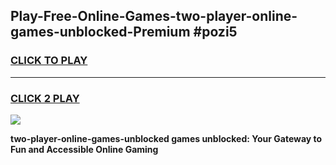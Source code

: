 
## Play-Free-Online-Games-two-player-online-games-unblocked-Premium #pozi5
<h3>
<a href="https://premium.freeplayer.one?title=two-player-online-games-unblocked&ref=8M">CLICK TO PLAY</a></h3>
<hr>

<h3>
<a href="https://premium.freeplayer.one?title=two-player-online-games-unblocked&ref=8M">CLICK 2 PLAY</a>
  
</h3>

<a href="https://premium.freeplayer.one?title=two-player-online-games-unblocked&ref=8M"><img src="https://clearcache.store/games.png"></a>


**two-player-online-games-unblocked games unblocked: Your Gateway to Fun and Accessible Online Gaming**
